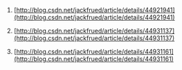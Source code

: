 
1. [http://blog.csdn.net/jackfrued/article/details/44921941](http://blog.csdn.net/jackfrued/article/details/44921941)

2. [http://blog.csdn.net/jackfrued/article/details/44931137](http://blog.csdn.net/jackfrued/article/details/44931137)

3. [http://blog.csdn.net/jackfrued/article/details/44931161](http://blog.csdn.net/jackfrued/article/details/44931161)
